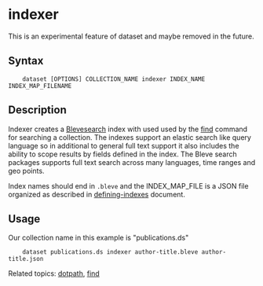 
# indexer

This is an experimental feature of dataset and maybe removed in 
the future.

## Syntax

```
    dataset [OPTIONS] COLLECTION_NAME indexer INDEX_NAME INDEX_MAP_FILENAME
```

## Description

Indexer creates a [Blevesearch](https://blevesearch.com) index with 
used used by the [find](find.html) command for searching a collection. 
The indexes support an elastic search like query language so in 
additional to general full text support it also includes the ability 
to scope results by fields defined in the index. The Bleve search 
packages supports full text search across many languages, time ranges 
and geo points.

Index names should end in `.bleve` and the INDEX_MAP_FILE is a JSON file 
organized as described in [defining-indexes](../defining-indexes.html) 
document.

## Usage

Our collection name in this example is "publications.ds"

```
    dataset publications.ds indexer author-title.bleve author-title.json
```

Related topics: [dotpath](dotpath.html), [find](find.html)


